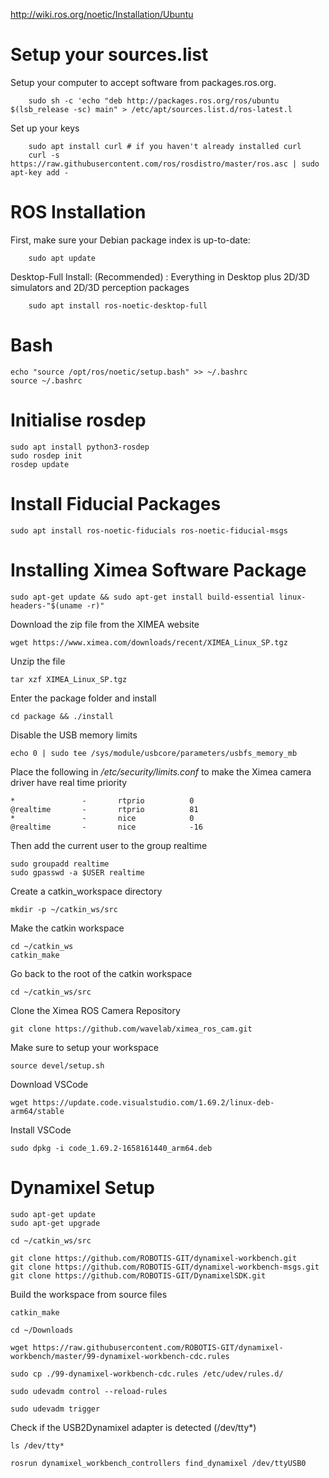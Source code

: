 http://wiki.ros.org/noetic/Installation/Ubuntu

# Setup your sources.list

Setup your computer to accept software from packages.ros.org.

```
    sudo sh -c 'echo "deb http://packages.ros.org/ros/ubuntu $(lsb_release -sc) main" > /etc/apt/sources.list.d/ros-latest.l
```

Set up your keys

```
    sudo apt install curl # if you haven't already installed curl
    curl -s https://raw.githubusercontent.com/ros/rosdistro/master/ros.asc | sudo apt-key add -
```
# ROS Installation

First, make sure your Debian package index is up-to-date:

```
    sudo apt update
```

Desktop-Full Install: (Recommended) : Everything in Desktop plus 2D/3D simulators and 2D/3D perception packages

```
    sudo apt install ros-noetic-desktop-full
```
    
# Bash

```
echo "source /opt/ros/noetic/setup.bash" >> ~/.bashrc
source ~/.bashrc
```

# Initialise rosdep

```
sudo apt install python3-rosdep
sudo rosdep init
rosdep update
```

# Install Fiducial Packages
```
sudo apt install ros-noetic-fiducials ros-noetic-fiducial-msgs
```

# Installing Ximea Software Package

```
sudo apt-get update && sudo apt-get install build-essential linux-headers-"$(uname -r)" 
```
Download the zip file from the XIMEA website
```
wget https://www.ximea.com/downloads/recent/XIMEA_Linux_SP.tgz
```
Unzip the file
```
tar xzf XIMEA_Linux_SP.tgz
```
Enter the package folder and install
```
cd package && ./install
```

Disable the USB memory limits
```
echo 0 | sudo tee /sys/module/usbcore/parameters/usbfs_memory_mb
```
Place the following in */etc/security/limits.conf* to make the Ximea camera driver have real time priority
```
*               -       rtprio          0
@realtime       -       rtprio          81
*               -       nice            0
@realtime       -       nice            -16
```
Then add the current user to the group realtime
```
sudo groupadd realtime
sudo gpasswd -a $USER realtime
```

Create a catkin_workspace directory
```
mkdir -p ~/catkin_ws/src
```
Make the catkin workspace
```
cd ~/catkin_ws
catkin_make
```
Go back to the root of the catkin workspace
```
cd ~/catkin_ws/src
```
Clone the Ximea ROS Camera Repository
```
git clone https://github.com/wavelab/ximea_ros_cam.git
```
Make sure to setup your workspace
```
source devel/setup.sh
```
Download VSCode
```console
wget https://update.code.visualstudio.com/1.69.2/linux-deb-arm64/stable
```
Install VSCode
```console
sudo dpkg -i code_1.69.2-1658161440_arm64.deb
```


# Dynamixel Setup

```console
sudo apt-get update
sudo apt-get upgrade
```
```console
cd ~/catkin_ws/src
```
```console
git clone https://github.com/ROBOTIS-GIT/dynamixel-workbench.git
git clone https://github.com/ROBOTIS-GIT/dynamixel-workbench-msgs.git
git clone https://github.com/ROBOTIS-GIT/DynamixelSDK.git
```
Build the workspace from source files
```console
catkin_make
```
```console
cd ~/Downloads
```
```console
wget https://raw.githubusercontent.com/ROBOTIS-GIT/dynamixel-workbench/master/99-dynamixel-workbench-cdc.rules
```
```console
sudo cp ./99-dynamixel-workbench-cdc.rules /etc/udev/rules.d/
```
```console
sudo udevadm control --reload-rules
```
```console
sudo udevadm trigger
```
Check if the USB2Dynamixel adapter is detected (/dev/tty*)
```console
ls /dev/tty*
```
```console
rosrun dynamixel_workbench_controllers find_dynamixel /dev/ttyUSB0
```
